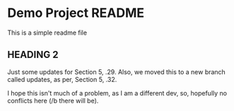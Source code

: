 # Demo Project README

This is a simple readme file

## HEADING 2

Just some updates for Section 5, .29. Also, we moved this to a new branch called updates, as per, Section 5, .32. 

I hope this isn't much of a problem, as I am a different dev, so, hopefully no conflicts here (/b there will be).